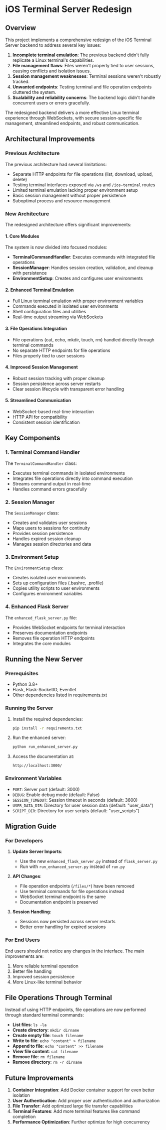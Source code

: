 # iOS Terminal Server Redesign

## Overview

This project implements a comprehensive redesign of the iOS Terminal Server backend to address several key issues:

1. **Incomplete terminal emulation**: The previous backend didn't fully replicate a Linux terminal's capabilities.
2. **File management flaws**: Files weren't properly tied to user sessions, causing conflicts and isolation issues.
3. **Session management weaknesses**: Terminal sessions weren't robustly tracked.
4. **Unwanted endpoints**: Testing terminal and file operation endpoints cluttered the system.
5. **Scalability and reliability concerns**: The backend logic didn't handle concurrent users or errors gracefully.

The redesigned backend delivers a more effective Linux terminal experience through WebSockets, with secure session-specific file management, streamlined endpoints, and robust communication.

## Architectural Improvements

### Previous Architecture

The previous architecture had several limitations:
- Separate HTTP endpoints for file operations (list, download, upload, delete)
- Testing terminal interfaces exposed via `/ws` and `/ios-terminal` routes
- Limited terminal emulation lacking proper environment setup
- Basic session management without proper persistence
- Suboptimal process and resource management

### New Architecture

The redesigned architecture offers significant improvements:

#### 1. Core Modules

The system is now divided into focused modules:

- **TerminalCommandHandler**: Executes commands with integrated file operations
- **SessionManager**: Handles session creation, validation, and cleanup with persistence
- **EnvironmentSetup**: Creates and configures user environments

#### 2. Enhanced Terminal Emulation

- Full Linux terminal emulation with proper environment variables
- Commands executed in isolated user environments
- Shell configuration files and utilities
- Real-time output streaming via WebSockets

#### 3. File Operations Integration

- File operations (cat, echo, mkdir, touch, rm) handled directly through terminal commands
- No separate HTTP endpoints for file operations
- Files properly tied to user sessions

#### 4. Improved Session Management

- Robust session tracking with proper cleanup
- Session persistence across server restarts
- Clear session lifecycle with transparent error handling

#### 5. Streamlined Communication

- WebSocket-based real-time interaction
- HTTP API for compatibility
- Consistent session identification

## Key Components

### 1. Terminal Command Handler

The `TerminalCommandHandler` class:
- Executes terminal commands in isolated environments
- Integrates file operations directly into command execution
- Streams command output in real-time
- Handles command errors gracefully

### 2. Session Manager

The `SessionManager` class:
- Creates and validates user sessions
- Maps users to sessions for continuity
- Provides session persistence
- Handles expired session cleanup
- Manages session directories and data

### 3. Environment Setup

The `EnvironmentSetup` class:
- Creates isolated user environments
- Sets up configuration files (.bashrc, .profile)
- Copies utility scripts to user environments
- Configures environment variables

### 4. Enhanced Flask Server

The `enhanced_flask_server.py` file:
- Provides WebSocket endpoints for terminal interaction
- Preserves documentation endpoints
- Removes file operation HTTP endpoints
- Integrates the core modules

## Running the New Server

### Prerequisites

- Python 3.8+
- Flask, Flask-SocketIO, Eventlet
- Other dependencies listed in requirements.txt

### Running the Server

1. Install the required dependencies:
   ```bash
   pip install -r requirements.txt
   ```

2. Run the enhanced server:
   ```bash
   python run_enhanced_server.py
   ```

3. Access the documentation at:
   ```
   http://localhost:3000/
   ```

### Environment Variables

- `PORT`: Server port (default: 3000)
- `DEBUG`: Enable debug mode (default: False)
- `SESSION_TIMEOUT`: Session timeout in seconds (default: 3600)
- `USER_DATA_DIR`: Directory for user session data (default: "user_data")
- `SCRIPT_DIR`: Directory for user scripts (default: "user_scripts")

## Migration Guide

### For Developers

1. **Update Server Imports**:
   - Use the new `enhanced_flask_server.py` instead of `flask_server.py`
   - Run with `run_enhanced_server.py` instead of `run.py`

2. **API Changes**:
   - File operation endpoints (`/files/*`) have been removed
   - Use terminal commands for file operations instead
   - WebSocket terminal endpoint is the same
   - Documentation endpoint is preserved

3. **Session Handling**:
   - Sessions now persisted across server restarts
   - Better error handling for expired sessions

### For End Users

End users should not notice any changes in the interface. The main improvements are:

1. More reliable terminal operation
2. Better file handling
3. Improved session persistence
4. More Linux-like terminal behavior

## File Operations Through Terminal

Instead of using HTTP endpoints, file operations are now performed through standard terminal commands:

- **List files**: `ls -la`
- **Create directory**: `mkdir dirname`
- **Create empty file**: `touch filename`
- **Write to file**: `echo "content" > filename`
- **Append to file**: `echo "content" >> filename`
- **View file content**: `cat filename`
- **Remove file**: `rm filename`
- **Remove directory**: `rm -r dirname`

## Future Improvements

1. **Container Integration**: Add Docker container support for even better isolation
2. **User Authentication**: Add proper user authentication and authorization
3. **File Transfer**: Add optimized large file transfer capabilities
4. **Terminal Features**: Add more terminal features like command completion
5. **Performance Optimization**: Further optimize for high concurrency
